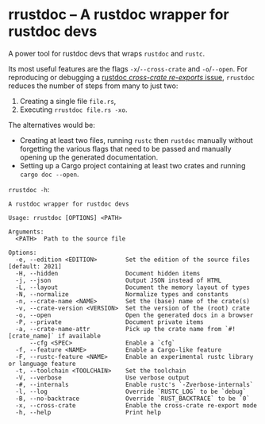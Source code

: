 # rrustdoc – A rustdoc wrapper for rustdoc devs

A power tool for rustdoc devs that wraps `rustdoc` and `rustc`.

Its most useful features are the flags `-x`/`--cross-crate` and `-o`/`--open`.
For reproducing or debugging a [rustdoc *cross-crate re-exports* issue](https://github.com/rust-lang/rust/labels/A-cross-crate-reexports), `rrustdoc` reduces the number of steps from many to just two:

1. Creating a single file `file.rs`,
2. Executing `rrustdoc file.rs -xo`.

The alternatives would be:

* Creating at least two files, running `rustc` then `rustdoc` manually without forgetting the various flags that need to be passed and manually opening up the generated documentation.
* Setting up a Cargo project containing at least two crates and running `cargo doc --open`.

`rrustdoc -h`:

```
A rustdoc wrapper for rustdoc devs

Usage: rrustdoc [OPTIONS] <PATH>

Arguments:
  <PATH>  Path to the source file

Options:
  -e, --edition <EDITION>        Set the edition of the source files [default: 2021]
  -H, --hidden                   Document hidden items
  -j, --json                     Output JSON instead of HTML
  -L, --layout                   Document the memory layout of types
  -N, --normalize                Normalize types and constants
  -n, --crate-name <NAME>        Set the (base) name of the crate(s)
  -v, --crate-version <VERSION>  Set the version of the (root) crate
  -o, --open                     Open the generated docs in a browser
  -P, --private                  Document private items
  -a, --crate-name-attr          Pick up the crate name from `#![crate_name]` if available
      --cfg <SPEC>               Enable a `cfg`
  -f, --feature <NAME>           Enable a Cargo-like feature
  -F, --rustc-feature <NAME>     Enable an experimental rustc library or language feature
  -t, --toolchain <TOOLCHAIN>    Set the toolchain
  -V, --verbose                  Use verbose output
  -#, --internals                Enable rustc's `-Zverbose-internals`
  -l, --log                      Override `RUSTC_LOG` to be `debug`
  -B, --no-backtrace             Override `RUST_BACKTRACE` to be `0`
  -x, --cross-crate              Enable the cross-crate re-export mode
  -h, --help                     Print help
```
